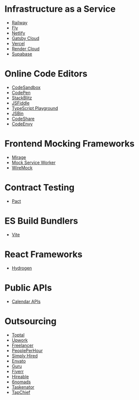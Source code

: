 # Infrastructure as a Service
- [Railway](https://railway.app/)
- [Fly](https://fly.io/)
- [Netlify](https://netlify.com)
- [Gatsby Cloud](https://www.gatsbyjs.com/products/cloud/)
- [Vercel](https://vercel.com/)
- [Render Cloud](https://render-web.onrender.com/)
- [Supabase](https://supabase.io/)

# Online Code Editors
- [CodeSandbox](https://codesandbox.io/)
- [CodePen](https://codepen.io/)
- [StackBlitz](https://stackblitz.com/)
- [JSFiddle](https://jsfiddle.net/)
- [TypeScript Playground](https://www.typescriptlang.org/play)
- [JSBin](https://jsbin.com/)
- [CodeShare](https://codeshare.io/)
- [CodeEnvy](https://codenvy.com/)

# Frontend Mocking Frameworks
- [Mirage](https://miragejs.com/)
- [Mock Service Worker](https://mswjs.io/)
- [WireMock](http://wiremock.org/)

# Contract Testing
- [Pact](https://docs.pact.io/)

# ES Build Bundlers
- [Vite](https://vitejs.dev/)

# React Frameworks
- [Hydrogen](https://shopify.dev/hydrogen)

# Public APIs
- [Calendar APIs](https://www.programmableweb.com/news/11-most-popular-calendars-apis/brief/2020/12/31)

# Outsourcing
- [Toptal]()
- [Upwork]()
- [Freelancer]()
- [PeoplePerHour]()
- [Simply Hired]()
- [Envato]()
- [Guru]()
- [Fiverr]()
- [Hireable]()
- [6nomads]()
- [Taskenator]()
- [TapChief]()

